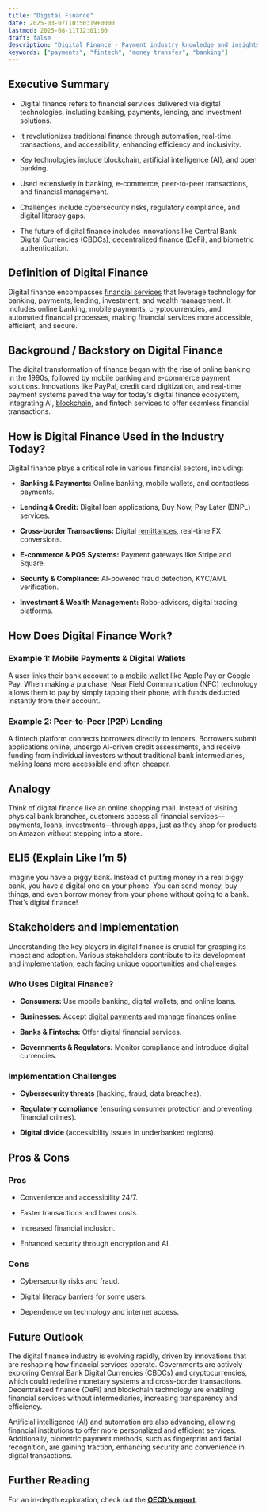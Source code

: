 ```yaml
---
title: "Digital Finance"
date: 2025-03-07T10:50:19+0000
lastmod: 2025-08-11T12:01:00
draft: false
description: "Digital Finance - Payment industry knowledge and insights"
keywords: ["payments", "fintech", "money transfer", "banking"]
---
```


## Executive Summary

- Digital finance refers to financial services delivered via digital technologies, including banking, payments, lending, and investment solutions.

- It revolutionizes traditional finance through automation, real-time transactions, and accessibility, enhancing efficiency and inclusivity.

- Key technologies include blockchain, artificial intelligence (AI), and open banking.

- Used extensively in banking, e-commerce, peer-to-peer transactions, and financial management.

- Challenges include cybersecurity risks, regulatory compliance, and digital literacy gaps.

- The future of digital finance includes innovations like Central Bank Digital Currencies (CBDCs), decentralized finance (DeFi), and biometric authentication.

## Definition of Digital Finance

Digital finance encompasses [financial services](https://faisalkhanllc.xyz/resources/payments-wiki/f/financial-services/) that leverage technology for banking, payments, lending, investment, and wealth management. It includes online banking, mobile payments, cryptocurrencies, and automated financial processes, making financial services more accessible, efficient, and secure.

## Background / Backstory on Digital Finance

The digital transformation of finance began with the rise of online banking in the 1990s, followed by mobile banking and e-commerce payment solutions. Innovations like PayPal, credit card digitization, and real-time payment systems paved the way for today’s digital finance ecosystem, integrating AI, [blockchain](https://faisalkhanllc.xyz/resources/payments-wiki/b/blockchain/), and fintech services to offer seamless financial transactions.

## How is Digital Finance Used in the Industry Today?

Digital finance plays a critical role in various financial sectors, including:

- **Banking & Payments:** Online banking, mobile wallets, and contactless payments.

- **Lending & Credit:** Digital loan applications, Buy Now, Pay Later (BNPL) services.

- **Cross-border Transactions:** Digital [remittances](https://faisalkhanllc.xyz/resources/payments-wiki/r/remittances/), real-time FX conversions.

- **E-commerce & POS Systems:** Payment gateways like Stripe and Square.

- **Security & Compliance:** AI-powered fraud detection, KYC/AML verification.

- **Investment & Wealth Management:** Robo-advisors, digital trading platforms.

## How Does Digital Finance Work?

### Example 1: Mobile Payments & Digital Wallets

A user links their bank account to a [mobile wallet](https://faisalkhanllc.xyz/resources/payments-wiki/d/digital-wallet/) like Apple Pay or Google Pay. When making a purchase, Near Field Communication (NFC) technology allows them to pay by simply tapping their phone, with funds deducted instantly from their account.

### Example 2: Peer-to-Peer (P2P) Lending

A fintech platform connects borrowers directly to lenders. Borrowers submit applications online, undergo AI-driven credit assessments, and receive funding from individual investors without traditional bank intermediaries, making loans more accessible and often cheaper.

## Analogy

Think of digital finance like an online shopping mall. Instead of visiting physical bank branches, customers access all financial services—payments, loans, investments—through apps, just as they shop for products on Amazon without stepping into a store.

## ELI5 (Explain Like I’m 5)

Imagine you have a piggy bank. Instead of putting money in a real piggy bank, you have a digital one on your phone. You can send money, buy things, and even borrow money from your phone without going to a bank. That’s digital finance!

## Stakeholders and Implementation

Understanding the key players in digital finance is crucial for grasping its impact and adoption. Various stakeholders contribute to its development and implementation, each facing unique opportunities and challenges.

### Who Uses Digital Finance?

- **Consumers:** Use mobile banking, digital wallets, and online loans.

- **Businesses:** Accept [digital payments](https://faisalkhanllc.xyz/resources/payments-wiki/d/digital-payments/) and manage finances online.

- **Banks & Fintechs:** Offer digital financial services.

- **Governments & Regulators:** Monitor compliance and introduce digital currencies.

### Implementation Challenges

- **Cybersecurity threats** (hacking, fraud, data breaches).

- **Regulatory compliance** (ensuring consumer protection and preventing financial crimes).

- **Digital divide** (accessibility issues in underbanked regions).

## Pros & Cons

### Pros

- Convenience and accessibility 24/7.

- Faster transactions and lower costs.

- Increased financial inclusion.

- Enhanced security through encryption and AI.

### Cons

- Cybersecurity risks and fraud.

- Digital literacy barriers for some users.

- Dependence on technology and internet access.

## Future Outlook

The digital finance industry is evolving rapidly, driven by innovations that are reshaping how financial services operate. Governments are actively exploring Central Bank Digital Currencies (CBDCs) and cryptocurrencies, which could redefine monetary systems and cross-border transactions. Decentralized finance (DeFi) and blockchain technology are enabling financial services without intermediaries, increasing transparency and efficiency.

Artificial intelligence (AI) and automation are also advancing, allowing financial institutions to offer more personalized and efficient services. Additionally, biometric payment methods, such as fingerprint and facial recognition, are gaining traction, enhancing security and convenience in digital transactions.

## Further Reading

For an in-depth exploration, check out the **[OECD’s report](https://www.oecd.org/en/topics/sub-issues/digital-finance.html)**.